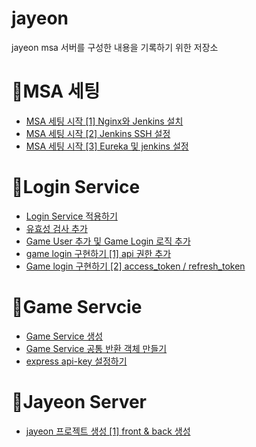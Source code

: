# jayeon
jayeon msa 서버를 구성한 내용을 기록하기 위한 저장소

# 📘MSA 세팅
* [MSA 세팅 시작 [1] Nginx와 Jenkins 설치](https://velog.io/@ililil9482/MSA-%EC%84%B8%ED%8C%85-%EC%8B%9C%EC%9E%91-1-Raspberry%EC%99%80-Ubuntu)
* [MSA 세팅 시작 [2] Jenkins SSH 설정](https://velog.io/@ililil9482/MSA-%EC%84%B8%ED%8C%85-%EC%8B%9C%EC%9E%91-2-Jenkins-SSH-%EC%84%A4%EC%A0%95)
* [MSA 세팅 시작 [3] Eureka 및 jenkins 설정](https://velog.io/@ililil9482/MSA-%EC%84%B8%ED%8C%85-%EC%8B%9C%EC%9E%91-3-Eureka-%EB%B0%8F-jenkins-%EC%84%A4%EC%A0%95)

# 📘Login Service
* [Login Service 적용하기](https://velog.io/@ililil9482/Login-Service-%EC%A0%81%EC%9A%A9%ED%95%98%EA%B8%B0)
* [유효성 검사 추가](https://velog.io/@ililil9482/%EC%9C%A0%ED%9A%A8%EC%84%B1-%EA%B2%80%EC%82%AC-%EC%B6%94%EA%B0%80%ED%95%98%EA%B8%B0)
* [Game User 추가 및 Game Login 로직 추가](https://velog.io/@ililil9482/game-user-%EC%B6%94%EA%B0%80%ED%95%98%EA%B8%B0)
* [game login 구현하기 [1] api 권한 추가](https://velog.io/@ililil9482/game-login-%EA%B5%AC%ED%98%84%ED%95%98%EA%B8%B0-1)
* [Game login 구현하기 [2] access_token / refresh_token](https://velog.io/@ililil9482/Game-login-%EA%B5%AC%ED%98%84%ED%95%98%EA%B8%B0-2-accesstoken-refreshtoken#service)

# 📘Game Servcie
* [Game Service 생성](https://velog.io/@ililil9482/Game-Service-%EC%83%9D%EC%84%B1)
* [Game Service 공통 반환 객체 만들기](https://velog.io/@ililil9482/game-service-%EA%B3%B5%ED%86%B5-%EB%B0%98%ED%99%98-%EA%B0%9D%EC%B2%B4-%EB%A7%8C%EB%93%A4%EA%B8%B0)
* [express api-key 설정하기](https://velog.io/@ililil9482/express-api-key-%EC%84%A4%EC%A0%95%ED%95%98%EA%B8%B0)

# 📗Jayeon Server
* [jayeon 프로젝트 생성 [1] front & back 생성](https://velog.io/@ililil9482/jayeon-%ED%94%84%EB%A1%9C%EC%A0%9D%ED%8A%B8-%EC%83%9D%EC%84%B1-2-Express-%EC%83%9D%EC%84%B1-%EB%B0%8F-%EC%88%98%EC%A0%95)
